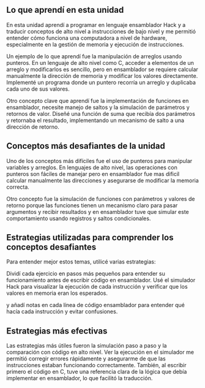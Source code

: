 ## Lo que aprendí en esta unidad
En esta unidad aprendí a programar en lenguaje ensamblador Hack y a traducir conceptos de alto nivel a instrucciones de bajo nivel y me permitió entender cómo funciona una computadora a nivel de hardware, especialmente en la gestión de memoria y ejecución de instrucciones.

Un ejemplo de lo que aprendí fue la manipulación de arreglos usando punteros. En un lenguaje de alto nivel como C, acceder a elementos de un arreglo y modificarlos es sencillo, pero en ensamblador se requiere calcular manualmente la dirección de memoria y modificar los valores directamente. Implementé un programa donde un puntero recorría un arreglo y duplicaba cada uno de sus valores.

Otro concepto clave que aprendí fue la implementación de funciones en ensamblador, necesite manejo de saltos y la simulación de parámetros y retornos de valor. Diseñé una función de suma que recibía dos parámetros y retornaba el resultado, implementando un mecanismo de salto a una dirección de retorno.

## Conceptos más desafiantes de la unidad
Uno de los conceptos más difíciles fue el uso de punteros para manipular variables y arreglos. En lenguajes de alto nivel, las operaciones con punteros son fáciles de manejar pero en ensamblador fue mas dificil calcular manualmente las direcciones y asegurarse de modificar la memoria correcta.

Otro concepto fue la simulación de funciones con parámetros y valores de retorno porque las funciones tienen un mecanismo claro para pasar argumentos y recibir resultados y en ensamblador tuve que simular este comportamiento usando registros y saltos condicionales.

## Estrategias utilizadas para comprender los conceptos desafiantes
Para entender mejor estos temas, utilicé varias estrategias:

Dividí cada ejercicio en pasos más pequeños para entender su funcionamiento antes de escribir código en ensamblador. Usé el simulador Hack para visualizar la ejecución de cada instrucción y verificar que los valores en memoria eran los esperados.

 y añadí notas en cada línea de código ensamblador para entender qué hacía cada instrucción y evitar confusiones.

## Estrategias más efectivas
Las estrategias más útiles fueron la simulación paso a paso y la comparación con código en alto nivel. Ver la ejecución en el simulador me permitió corregir errores rápidamente y asegurarme de que las instrucciones estaban funcionando correctamente. También, al escribir primero el código en C, tuve una referencia clara de la lógica que debía implementar en ensamblador, lo que facilitó la traducción.
